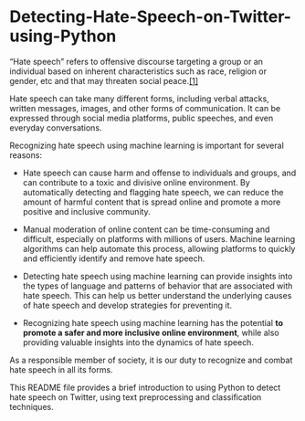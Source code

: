 # Detecting-Hate-Speech-on-Twitter-using-Python

“Hate speech” refers to offensive discourse targeting a group or an individual based on inherent characteristics such as race, religion or gender, etc and that may threaten social peace.[[1]](https://www.un.org/en/hate-speech/understanding-hate-speech/what-is-hate-speech)

Hate speech can take many different forms, including verbal attacks, written messages, images, and other forms of communication. It can be expressed through social media platforms, public speeches, and even everyday conversations.

Recognizing hate speech using machine learning is important for several reasons:

* Hate speech can cause harm and offense to individuals and groups, and can contribute to a toxic and divisive online environment. By automatically detecting and flagging hate speech, we can reduce the amount of harmful content that is spread online and promote a more positive and inclusive community.

* Manual moderation of online content can be time-consuming and difficult, especially on platforms with millions of users. Machine learning algorithms can help automate this process, allowing platforms to quickly and efficiently identify and remove hate speech.

* Detecting hate speech using machine learning can provide insights into the types of language and patterns of behavior that are associated with hate speech. This can help us better understand the underlying causes of hate speech and develop strategies for preventing it.

* Recognizing hate speech using machine learning has the potential **to promote a safer and more inclusive online environment**, while also providing valuable insights into the dynamics of hate speech.

As a responsible member of society, it is our duty to recognize and combat hate speech in all its forms. 

This README file provides a brief introduction to using Python to detect hate speech on Twitter, using text preprocessing and classification techniques.
